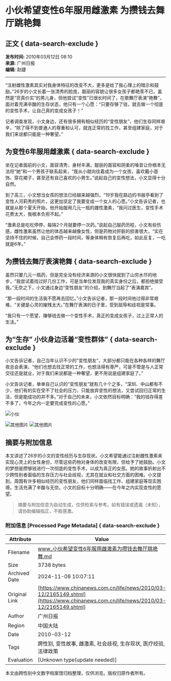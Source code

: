 # 小伙希望变性6年服用雌激素 为攒钱去舞厅跳艳舞

## 正文 { data-search-exclude }


**发布时间:** 2010年03月12日 08:10  
**来源:** 广州日报  
**编辑:** 赵婕  

---

“注射雌性激素其实对我身体特征的改变不大，更多是给了我心理上的暗示和鼓励。”26岁的小文长着一张清秀的脸庞，靓丽的容貌让很多女孩子都艳羡不已，虽然是“货真价实”的男儿身，但他尝试“变性”已很长时间了，在歌舞厅表演“艳舞”，面对着充满辛酸的生存状态，他只有一个心愿：“只要存够了钱，就去做一个彻底的变性手术，让自己真的变成女孩子！”

记者调查发现，小文身边，还有很多拥有相似经历的“变性朋友”，他们生存同样艰辛，“除了得不到普通人的尊重和认可，就连正常的找工作，甚至组建家庭，对于我们来说都只能是一种奢望。”

## 为变性6年服用雌激素 { data-search-exclude }

坐在记者面前的小文，面容清秀，身材丰满，靓丽的面容和阴柔的嗓音让你根本无法将“她”和一个男孩子联系起来，“我从小就向往着成为一个女孩，喜欢戴小首饰、穿花裙子，甚至还有自己喜欢的小男生。”说起自己的变性想法，小文显得十分自然。

到了高三，小文想当女孩的想法已经越来越强烈，“19岁我在路边的书报亭看到了变性人河莉秀的照片，这更加坚定了我要变成一个女人的心愿。”小文告诉记者，也就是从那个夏天开始，他开始服用几元一瓶的雌性激素，“我问过医生，变性手术花费太大，我根本负担不起。”

“激素总是吃吃停停，每隔2个月就要停一次药。”说起自己服药历程，小文有些伤感，雌性激素虽然让他的体态越来越像女性，但是药物对肝脏的损害很大，“实在坚持不住的时候，自己会停药一段时间，等身体稍有恢复后再吃，如此反复，一吃就是6年。”

## 为攒钱去舞厅表演艳舞 { data-search-exclude }

虽然只要几元一瓶药，但是完全没有经济来源的小文很快就到了山穷水尽的地步，“我尝试着找过好几份工作，可是当单位发现我的真实身份之后，都拒绝接受我。”无奈之下，小文通过身边“变性朋友”的介绍，到舞厅当起了“表演嘉宾”。

“那一段时间的生活我不愿再去回忆。”小文告诉记者，那一段时间他过得非常艰难，“关键是心灵的摧残太大。”在舞厅表演的日子里，受到屈辱和歧视是常事。

“我只有一个愿望，赚够钱去做一个变性手术，真正的变成女孩子，过上正常人的生活。”

## 为“生存” 小伙身边活着“变性群体” { data-search-exclude }

小文告诉记者，自己当年认识不少的“变性朋友”，大部分都只能在各种各样的舞厅夜总会表演，“他们也想去找正常的工作，也想活得有尊严，可是不管是与人正常交往还是就业，对于我们来说都是一种奢望，更不用说是组建家庭了。”

小文告诉记者，单单自己认识的“变性朋友”就有几十个之多，“深圳、中山都有不少，他们有的实在受不了社会的压力，只能放弃变性的想法，又尝试回归正常的生活，但是能成功的并不多。”对于自己的未来，小文依然目标明确：“我的钱存得差不多了，今年之内一定要完成变性的心愿。”

![小伙](http://i2.chinanews.com/zwimg/01.jpg)

![其他图片](http://www.chinanews.com/fileftp/2009/01/2009-01-05/U76P4T47D10095F980DT20090105144626.jpg)
![其他图片](http://www.chinanews.com.cn/fileftp/2009/01/2009-01-14/U76P4T47D10146F972DT20090114134657.jpg)
<!-- tcd_original_link https://www.chinanews.com.cn/life/news/2010/03-12/2165149.shtml -->
## 摘要与附加信息

<!-- tcd_abstract -->
本文讲述了26岁的小文的变性经历与生存现状。小文希望能通过注射雌性激素来实现心灵上的女性身份，尽管这些药物对身体的改变有限，但给予了她鼓励。小文的梦想是攒够钱进行一次彻底的变性手术，以成为真正的女孩。她的故事折射出不少跨性别者面临的生存压力与社会歧视，尤其在就业和社交方面的困难。小文提到，周围有许多相似经历的变性朋友，他们同样面临找工作、组建家庭等现实困境，生活充满了辛酸与无奈。小文的目标十分明确——在今年之内实现变性的愿望。
<!-- tcd_abstract_end -->

> 摘要与附加信息为自动生成，仅供检索与参考。如有错误或遗漏（未知），请协助编辑指正，不胜感激。

### 附加信息 [Processed Page Metadata] { data-search-exclude }

| Attribute       | Value                                  |
|-----------------|----------------------------------------|
| Filename        | www_小伙希望变性6年服用雌激素为攒钱去舞厅跳艳舞.md                             |
| Size            | 3738 bytes                           |
| Archived Date   | 2024-11-08 10:07:11                             |
| Original Link   | [https://www.chinanews.com.cn/life/news/2010/03-12/2165149.shtml](https://www.chinanews.com.cn/life/news/2010/03-12/2165149.shtml)                       |
| Author          | 广州日报                               |
| Region          | 中国大陆                               |
| Date            | 2010-03-12                                 |
| Tags            | 跨性别, 变性故事, 雌激素, 社会歧视, 生存现状, 医疗经验, 法律政策                                 |
| Evaluation            | [Unknown type(update needed)]                                 |
<!-- tcd_table_end -->

本文由跨性别中文数字档案馆归档整理，仅供浏览。版权归原作者所有。
